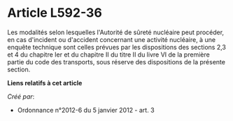 # Article L592-36

Les modalités selon lesquelles l'Autorité de sûreté nucléaire peut procéder, en cas d'incident ou d'accident concernant une
activité nucléaire, à une enquête technique sont celles prévues par les dispositions des sections 2,3 et 4 du chapitre Ier et
du chapitre II du titre II du livre VI de la première partie du code des transports, sous réserve des dispositions de la
présente section.

**Liens relatifs à cet article**

_Créé par_:

  - Ordonnance n°2012-6 du 5 janvier 2012 - art. 3
